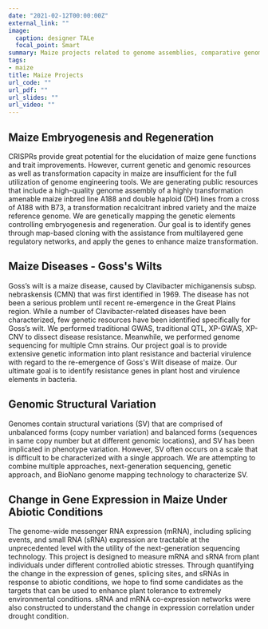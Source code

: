 ```yaml
---
date: "2021-02-12T00:00:00Z"
external_link: ""
image:
  caption: designer TALe
  focal_point: Smart
summary: Maize projects related to genome assemblies, comparative genomics, maize regeneration, and maize diseases.
tags:
- maize
title: Maize Projects
url_code: ""
url_pdf: ""
url_slides: ""
url_video: ""
---
```


## Maize Embryogenesis and Regeneration
CRISPRs provide great potential for the elucidation of maize gene functions and
trait improvements. However, current genetic and genomic resources as well as
transformation capacity in maize are insufficient for the full utilization of
genome engineering tools. We are generating public resources that include a
high-quality genome assembly of a highly transformation amenable maize inbred
line A188 and double haploid (DH) lines from a cross of A188 with B73, a
transformation recalcitrant inbred variety and the maize reference genome. We
are genetically mapping the genetic elements controlling embryogenesis and
regeneration. Our goal is to identify genes through map-based cloning with the
assistance from multilayered gene regulatory networks, and apply the genes to
enhance maize transformation.

## Maize Diseases - Goss's Wilts
Goss’s wilt is a maize disease, caused by Clavibacter michiganensis subsp.
nebraskensis (CMN) that was first identified in 1969. The disease has not been a
serious problem until recent re-emergence in the Great Plains region. While a
number of Clavibacter-related diseases have been characterized, few genetic
resources have been identified specifically for Goss’s wilt. We performed
traditional GWAS, traditional QTL, XP-GWAS, XP-CNV to dissect disease
resistance. Meanwhile, we performed genome sequencing for multiple Cmn strains.
Our project goal is to provide extensive genetic information into plant
resistance and bacterial virulence with regard to the re-emergence of Goss's
Wilt disease of maize. Our ultimate goal is to identify resistance genes in
plant host and virulence elements in bacteria.

## Genomic Structural Variation
Genomes contain structural variations (SV) that are comprised of unbalanced
forms (copy number variation) and balanced forms (sequences in same copy number
but at different genomic locations), and SV has been implicated in phenotype
variation. However, SV often occurs on a scale that is difficult to be
characterized with a single approach. We are attempting to combine multiple
approaches, next-generation sequencing, genetic approach, and BioNano genome
mapping technology to characterize SV.

## Change in Gene Expression in Maize Under Abiotic Conditions
The genome-wide messenger RNA expression (mRNA), including splicing events, and
small RNA (sRNA) expression are tractable at the unprecedented level with the
utility of the next-generation sequencing technology. This project is designed
to measure mRNA and sRNA from plant individuals under different controlled
abiotic stresses. Through quantifying the change in the expression of genes,
splicing sites, and sRNAs in response to abiotic conditions, we hope to find
some candidates as the targets that can be used to enhance plant tolerance to
extremely environmental conditions. sRNA and mRNA co-expression networks were
also constructed to understand the change in expression correlation under
drought condition.


